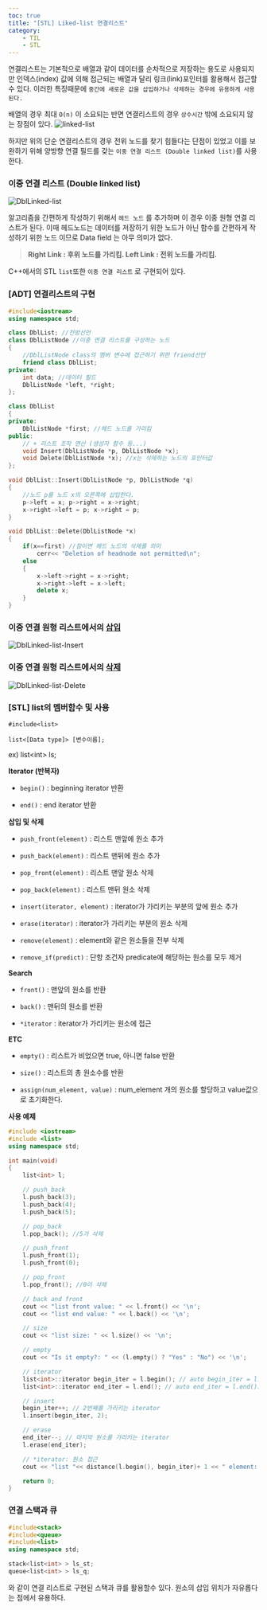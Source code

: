 ```yaml
---
toc: true
title: "[STL] Liked-list 연결리스트"
category: 
    - TIL
    - STL
---
```


연결리스트는 기본적으로 배열과 같이 데이터를 순차적으로 저장하는 용도로 사용되지만 인덱스(index) 값에 의해 접근되는 배열과 달리 링크(link)포인터를 활용해서 접근할수 있다. 이러한 특징때문에 ```중간에 새로운 값을 삽입하거나 삭제하는 경우에 유용하게 사용된다.``` 

배열의 경우 최대 ```O(n)``` 이 소요되는 반면 연결리스트의 경우 ```상수시간``` 밖에 소요되지 않는 장점이 있다.
![linked-list](/assets/images/linked-list.png "단순 연결 리스트")

하지만 위의 단순 연결리스트의 경우 전위 노드를 찾기 힘들다는 단점이 있었고 이를 보완하기 위해 양방향 연결 필드를 갖는 ```이중 연결 리스트 (Double linked list)```를 사용한다.

### 이중 연결 리스트 (Double linked list)

![DblLinked-list](/assets/images/DblLinked-list.png "이중 연결 리스트")

알고리즘을 간편하게 작성하기 위해서 ```헤드 노드``` 를 추가하며 이 경우 이중 원형 연결 리스트가 된다. 이때 헤드노드는 데이터를 저장하기 위한 노드가 아닌 함수를 간편하게 작성하기 위한 노드 이므로 Data field 는 아무 의미가 없다.
> <b>Right Link : 후위 노드를 가리킴.
Left Link : 전위 노드를 가리킴.</b>

C++에서의 STL ```list```또한 ```이중 연결 리스트``` 로 구현되어 있다.

### [ADT] 연결리스트의 구현
```cpp
#include<iostream>
using namespace std;

class DblList; //전방선언
class DblListNode //이중 연결 리스트를 구성하는 노드 
{
    //DblListNode class의 멤버 변수에 접근하기 위한 friend선언
    friend class DblList; 
private:
    int data; //데이터 필드
    DblListNode *left, *right;
};

class DblList
{
private:
    DblListNode *first; //헤드 노드를 가리킴
public:
    // + 리스트 조작 연산 (생성자 함수 등...)
    void Insert(DblListNode *p, DblListNode *x);
    void Delete(DblListNode *x); //x는 삭제하는 노드의 포인터값
};

void DblList::Insert(DblListNode *p, DblListNode *q)
{
    //노드 p를 노드 x의 오른쪽에 삽입한다.
    p->left = x; p->right = x->right;
    x->right->left = p; x->right = p;
}

void DblList::Delete(DblListNode *x)
{
    if(x==first) //참이면 헤드 노드의 삭제를 의미
        cerr<< "Deletion of headnode not permitted\n";
    else
    {
        x->left->right = x->right;
        x->right->left = x->left;
        delete x;
    }
}
```

### 이중 연결 원형 리스트에서의 <u>삽입</u>

![DblLinked-list-Insert](/assets/images/DblLinked-list-Insert.png "이중 연결 리스트 삽입")

### 이중 연결 원형 리스트에서의 <u>삭제</u>

![DblLinked-list-Delete](/assets/images/DblLinked-list-Delete.png "이중 연결 리스트 삭제")

### [STL] list의 멤버함수 및 사용

```#include<list>``` 

```list<[Data type]> [변수이름]; ```

ex) list\<int> ls;

<b>Iterator (반복자)</b>

- ```begin()``` : beginning iterator 반환

- ```end()``` : end iterator 반환

<b>삽입 및 삭제</b>

- ```push_front(element)``` : 리스트 맨앞에 원소 추가

- ```push_back(element)``` : 리스트 맨뒤에 원소 추가

- ```pop_front(element)``` : 리스트 맨앞 원소 삭제

- ```pop_back(element)``` : 리스트 맨뒤 원소 삭제

- ```insert(iterator, element)``` : iterator가 가리키는 부분의 앞에 원소 추가

- ```erase(iterator)``` : iterator가 가리키는 부분의 원소 삭제

- ```remove(element)``` : element와 같은 원소들을 전부 삭제

- ```remove_if(predict)``` : 단항 조건자 predicate에 해당하는 원소를 모두 제거

<b>Search</b>

- ```front()``` : 맨앞의 원소를 반환

- ```back()``` : 맨뒤의 원소를 반환

- ```*iterator``` : iterator가 가리키는 원소에 접근

<b>ETC</b>

- ```empty()``` : 리스트가 비었으면 true, 아니면 false 반환

- ```size()``` : 리스트의 총 원소수를 반환

- ```assign(num_element, value)``` : num_element 개의 원소를 할당하고 value값으로 초기화한다.

__사용 예제__

```cpp
#include <iostream>
#include <list>
using namespace std;

int main(void)
{
	list<int> l;

	// push_back
	l.push_back(3);
	l.push_back(4);
	l.push_back(5);

	// pop_back
	l.pop_back(); //5가 삭제

	// push_front
	l.push_front(1);
	l.push_front(0);

	// pop_front
	l.pop_front(); //0이 삭제

	// back and front
	cout << "list front value: " << l.front() << '\n';
	cout << "list end value: " << l.back() << '\n';

	// size
	cout << "list size: " << l.size() << '\n';

	// empty
	cout << "Is it empty?: " << (l.empty() ? "Yes" : "No") << '\n';

	// iterator
	list<int>::iterator begin_iter = l.begin(); // auto begin_iter = l.begin()도 가능
	list<int>::iterator end_iter = l.end(); // auto end_iter = l.end()도 가능

	// insert
	begin_iter++; // 2번째를 가리키는 iterator
	l.insert(begin_iter, 2);

	// erase
	end_iter--; // 마지막 원소를 가리키는 iterator
	l.erase(end_iter);

	// *iterator: 원소 접근
	cout << "list "<< distance(l.begin(), begin_iter)+ 1 << " element: " << *begin_iter << '\n';

	return 0;
}
```

### 연결 스택과 큐
```cpp
#include<stack>
#include<queue>
#include<list>
using namespace std;

stack<list<int> > ls_st;
queue<list<int> > ls_q;
```
와 같이 연결 리스트로 구현된 스택과 큐를 활용할수 있다.
원소의 삽입 위치가 자유롭다는 점에서 유용하다.

